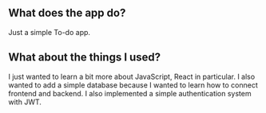 ## What does the app do?
Just a simple To-do app. 

## What about the things I used?
I just wanted to learn a bit more about JavaScript, React in particular. 
I also wanted to add a simple database because I wanted to learn how to connect frontend and backend. I also implemented a simple authentication system with JWT.